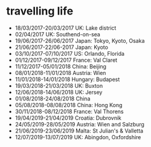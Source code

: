 travelling life
===============
- 18/03/2017-20/03/2017 UK: Lake district
- 02/04/2017 UK: Southend-on-sea
- 19/06/2017-26/06/2017 Japan: Tokyo, Kyoto, Osaka
- 21/06/2017-22/06-2017 Japan: Kyoto
- 03/10/2017-07/10/2017 US: Orlando, Florida
- 01/12/2017-09/12/2017 France: Val Claret
- 11/12/2017-05/01/2018 China: Beijing
- 08/01/2018-11/01/2018 Austria: Wien
- 11/01/2018-14/01/2018 Hungary: Budapest
- 19/03/2018-21/03/2018 UK: Buxton
- 12/06/2018-14/06/2018 UK: Jersey
- 01/08/2018-24/08/2018 China
- 05/08/2018-08/08/2018 China: Hong Kong
- 30/11/2018-08/12/2018 France: Val Thorens
- 19/04/2019-21/04/2019 Croatia: Dubrovnik
- 24/05/2019-28/05/2019 Austria: Wien and Salzburg
- 21/06/2019-23/06/2019 Malta: St Julian's & Valletta
- 12/07/2019-13/07/2019 UK: Abingdon, Oxfordshire
